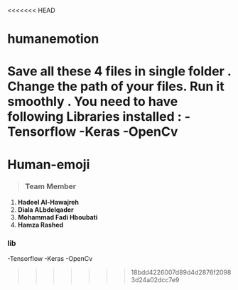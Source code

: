<<<<<<< HEAD
# humanemotion


Save all these 4 files in single folder . 
Change the path of your files.
Run it smoothly . 
You need to have following Libraries installed :
 -Tensorflow
 -Keras
 -OpenCv
=======
# Human-emoji
> ### Team Member 
 1. **Hadeel Al-Hawajreh**
 2. **Diala ALbdelqader**
 3. **Mohammad  Fadi Hboubati**
 4. **Hamza Rashed**
 

### lib
 -Tensorflow
 -Keras
 -OpenCv
 
>>>>>>> 18bdd4226007d89d4d2876f20983d24a02dcc7e9

